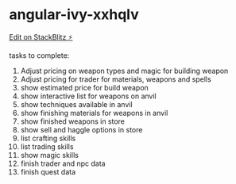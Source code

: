 # angular-ivy-xxhqlv

[Edit on StackBlitz ⚡️](https://stackblitz.com/edit/angular-ivy-xxhqlv)

tasks to complete:

1. Adjust pricing on weapon types and magic for building weapon
2. Adjust pricing for trader for materials, weapons and spells
3. show estimated price for build weapon
4. show interactive list for weapons on anvil
5. show techniques available in anvil
6. show finishing materials for weapons in anvil
7. show finished weapons in store
8. show sell and haggle options in store
9. list crafting skills
10. list trading skills
11. show magic skills
12. finish trader and npc data
13. finish quest data
